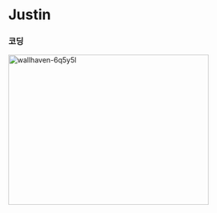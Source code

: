 # Justin


### 코딩
<img width="400" height="300" alt="wallhaven-6q5y5l" src="https://github.com/user-attachments/assets/6a3bf225-7307-4cd4-b13e-b6834ff4dc47" />
